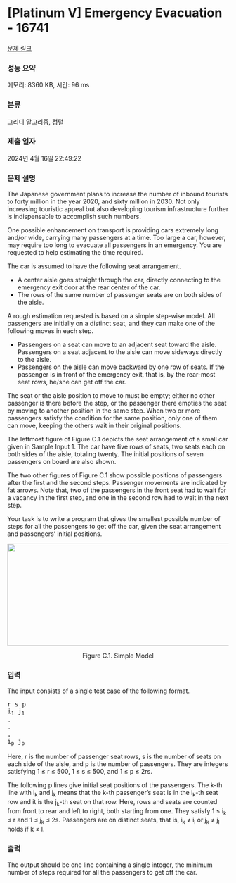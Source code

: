 # [Platinum V] Emergency Evacuation - 16741 

[문제 링크](https://www.acmicpc.net/problem/16741) 

### 성능 요약

메모리: 8360 KB, 시간: 96 ms

### 분류

그리디 알고리즘, 정렬

### 제출 일자

2024년 4월 16일 22:49:22

### 문제 설명

<p>The Japanese government plans to increase the number of inbound tourists to forty million in the year 2020, and sixty million in 2030. Not only increasing touristic appeal but also developing tourism infrastructure further is indispensable to accomplish such numbers.</p>

<p>One possible enhancement on transport is providing cars extremely long and/or wide, carrying many passengers at a time. Too large a car, however, may require too long to evacuate all passengers in an emergency. You are requested to help estimating the time required.</p>

<p>The car is assumed to have the following seat arrangement.</p>

<ul>
	<li>A center aisle goes straight through the car, directly connecting to the emergency exit door at the rear center of the car.</li>
	<li>The rows of the same number of passenger seats are on both sides of the aisle.</li>
</ul>

<p>A rough estimation requested is based on a simple step-wise model. All passengers are initially on a distinct seat, and they can make one of the following moves in each step.</p>

<ul>
	<li>Passengers on a seat can move to an adjacent seat toward the aisle. Passengers on a seat adjacent to the aisle can move sideways directly to the aisle.</li>
	<li>Passengers on the aisle can move backward by one row of seats. If the passenger is in front of the emergency exit, that is, by the rear-most seat rows, he/she can get off the car.</li>
</ul>

<p>The seat or the aisle position to move to must be empty; either no other passenger is there before the step, or the passenger there empties the seat by moving to another position in the same step. When two or more passengers satisfy the condition for the same position, only one of them can move, keeping the others wait in their original positions.</p>

<p>The leftmost figure of Figure C.1 depicts the seat arrangement of a small car given in Sample Input 1. The car have five rows of seats, two seats each on both sides of the aisle, totaling twenty. The initial positions of seven passengers on board are also shown.</p>

<p>The two other figures of Figure C.1 show possible positions of passengers after the first and the second steps. Passenger movements are indicated by fat arrows. Note that, two of the passengers in the front seat had to wait for a vacancy in the first step, and one in the second row had to wait in the next step.</p>

<p>Your task is to write a program that gives the smallest possible number of steps for all the passengers to get off the car, given the seat arrangement and passengers’ initial positions.</p>

<p style="text-align: center;"><img alt="" src="https://upload.acmicpc.net/3f07d98a-ce02-49ac-a258-e6469a271251/-/preview/" style="width: 604px; height: 232px;"></p>

<p style="text-align: center;">Figure C.1. Simple Model</p>

### 입력 

 <p>The input consists of a single test case of the following format.</p>

<pre>r s p
i<sub>1</sub> j<sub>1</sub>
.
.
.
i<sub>p</sub> j<sub>p</sub></pre>

<p>Here, r is the number of passenger seat rows, s is the number of seats on each side of the aisle, and p is the number of passengers. They are integers satisfying 1 ≤ r ≤ 500, 1 ≤ s ≤ 500, and 1 ≤ p ≤ 2rs.</p>

<p>The following p lines give initial seat positions of the passengers. The k-th line with i<sub>k</sub> and j<sub>k</sub> means that the k-th passenger’s seat is in the i<sub>k</sub>-th seat row and it is the j<sub>k</sub>-th seat on that row. Here, rows and seats are counted from front to rear and left to right, both starting from one. They satisfy 1 ≤ i<sub>k</sub> ≤ r and 1 ≤ j<sub>k</sub> ≤ 2s. Passengers are on distinct seats, that is, i<sub>k</sub> ≠ i<sub>l</sub> or j<sub>k</sub> ≠ j<sub>l</sub> holds if k ≠ l.</p>

### 출력 

 <p>The output should be one line containing a single integer, the minimum number of steps required for all the passengers to get off the car.</p>

